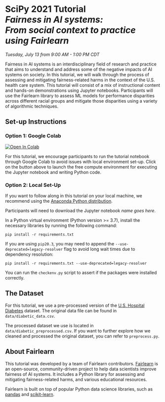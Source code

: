 # SciPy 2021 Tutorial<br>_Fairness in AI systems:<br>From social context to practice using Fairlearn_

_Tuesday, July 13 from 9:00 AM - 1:00 PM CDT_

Fairness in AI systems is an interdisciplinary field of research and practice that aims to understand and address some of the negative impacts of AI systems on society. In this tutorial, we will walk through the process of assessing and mitigating fairness-related harms in the context of the U.S. health care system. This tutorial will consist of a mix of instructional content and hands-on demonstrations using Jupyter notebooks. Participants will use the Fairlearn library to assess ML models for performance disparities across different racial groups and mitigate those disparities using a variety of algorithmic techniques.

## Set-up Instructions

### Option 1: Google Colab

[![Open In Colab](https://colab.research.google.com/assets/colab-badge.svg)](https://colab.research.google.com/github/fairlearn/talks/blob/main/2021_scipy_tutorial/fairness-in-AI-systems.ipynb)

For this tutorial, we encourage participants to run the tutorial notebook through Google Colab to avoid issues with local environment set-up. Click on the button above to launch the free compute environment for executing the Jupyter notebook and writing Python code. 


### Option 2: Local Set-Up

If you want to follow along in this tutorial on your local machine, we recommend using the [Anaconda Python distribution](https://www.anaconda.com/products/individual).

Participants will need to download the Jupyter notebook _name goes here_.

In a Python virtual environment (Python version >= 3.7), install the necessary libraries by running the following command:

```
pip install -r requirements.txt
```

If you are using `pip20.3`, you may need to append the `--use-deprecated=legacy-resolver` flag to avoid long wait times due to dependency resolution:

```
pip install -r requirements.txt --use-deprecated=legacy-resolver
```

You can run the `checkenv.py` script to assert if the packages were installed correctly.

## The Dataset

For this tutorial, we use a pre-processed version of the [U.S. Hospital Diabetes](https://archive.ics.uci.edu/ml/datasets/Diabetes+130-US+hospitals+for+years+1999-2008#) dataset. The original data file can be found in `data/diabetic_data.csv`. 

The processed dataset we use is located in `data/diabetic_preprocessed.csv`. If you want to further explore how we cleaned and processed the original dataset, you can refer to `preprocess.py`.

## About Fairlearn

This tutorial was developed by a team of Fairlearn contributors.
[Fairlearn](www.fairlearn.org) is an open-source, community-driven project to help data scientists improve fairness of AI systems. It includes a Python library for assessing and mitigating fairness-related harms, and various educational resources.

Fairlearn is built on top of popular Python data science libraries, such as [pandas](https://pandas.pydata.org/) and [scikit-learn](https://scikit-learn.org/stable/index.html).
